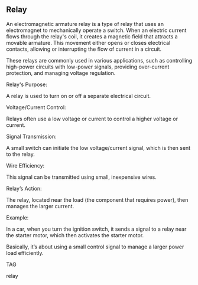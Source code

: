 ## Relay

An electromagnetic armature relay is a type of relay that uses an electromagnet to mechanically operate a switch. When an electric current flows through the relay's coil, it creates a magnetic field that attracts a movable armature. This movement either opens or closes electrical contacts, allowing or interrupting the flow of current in a circuit.

These relays are commonly used in various applications, such as controlling high-power circuits with low-power signals, providing over-current protection, and managing voltage regulation.

Relay's Purpose: 

A relay is used to turn on or off a separate electrical circuit.

Voltage/Current Control: 

Relays often use a low voltage or current to control a higher voltage or current.

Signal Transmission: 

A small switch can initiate the low voltage/current signal, which is then sent to the relay.

Wire Efficiency: 

This signal can be transmitted using small, inexpensive wires.

Relay’s Action: 

The relay, located near the load (the component that requires power), then manages the larger current.

Example: 

In a car, when you turn the ignition switch, it sends a signal to a relay near the starter motor, which then activates the starter motor.

Basically, it’s about using a small control signal to manage a larger power load efficiently.

TAG

relay
